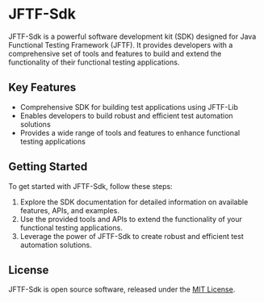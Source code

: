 # JFTF-Sdk

JFTF-Sdk is a powerful software development kit (SDK) designed for Java Functional Testing Framework (JFTF). It provides developers with a comprehensive set of tools and features to build and extend the functionality of their functional testing applications.

## Key Features

- Comprehensive SDK for building test applications using JFTF-Lib
- Enables developers to build robust and efficient test automation solutions
- Provides a wide range of tools and features to enhance functional testing applications

## Getting Started

To get started with JFTF-Sdk, follow these steps:

1. Explore the SDK documentation for detailed information on available features, APIs, and examples.
2. Use the provided tools and APIs to extend the functionality of your functional testing applications.
3. Leverage the power of JFTF-Sdk to create robust and efficient test automation solutions.

## License

JFTF-Sdk is open source software, released under the [MIT License](./LICENSE).
